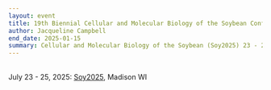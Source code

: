 ```yaml
---
layout: event
title: 19th Biennial Cellular and Molecular Biology of the Soybean Conference (Soy2025)
author: Jacqueline Campbell
end_date: 2025-01-15
summary: Cellular and Molecular Biology of the Soybean (Soy2025) 23 - 25, July, 2025, Madison, WI
---
```

<br>July 23 - 25, 2025:
[Soy2025](https://conferences.union.wisc.edu/soy2025/), Madison WI